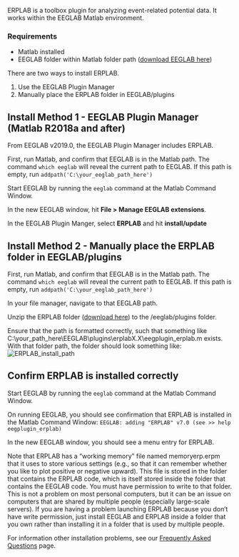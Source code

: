 ERPLAB is a toolbox plugin for analyzing event-related potential data. It works within the EEGLAB Matlab environment.

### Requirements

* Matlab installed
* EEGLAB folder within Matlab folder path ([download EEGLAB here](https://sccn.ucsd.edu/eeglab/download.php))


There are two ways to install ERPLAB.
1. Use the EEGLAB Plugin Manager
2. Manually place the ERPLAB folder in EEGLAB/plugins

## Install Method 1 - EEGLAB Plugin Manager (Matlab R2018a and after)

From EEGLAB v2019.0, the EEGLAB Plugin Manager includes ERPLAB.

First, run Matlab, and confirm that EEGLAB is in the Matlab path.
The command
`which eeglab` 
will reveal the current path to EEGLAB.
If this path is empty, run `addpath('C:\your_eeglab_path_here')`

Start EEGLAB by running the `eeglab` command at the Matlab Command Window.

In the new EEGLAB window, hit **File > Manage EEGLAB extensions**.

In the EEGLAB Plugin Manger, select **ERPLAB** and hit **install/update**



## Install Method 2 - Manually place the ERPLAB folder in EEGLAB/plugins

First, run Matlab, and confirm that EEGLAB is in the Matlab path.
The command
`which eeglab` 
will reveal the current path to EEGLAB.
If this path is empty, run `addpath('C:\your_eeglab_path_here')`

In your file manager, navigate to that EEGLAB path.

Unzip the ERPLAB folder ([download here](https://github.com/lucklab/erplab/releases)) to the /eeglab/plugins folder.

Ensure that the path is formatted correctly, such that something like C:\your_path_here\EEGLAB\plugins\erplabX.X\eegplugin_erplab.m exists. With that folder path, the folder should look something like:
![ERPLAB_install_path](https://user-images.githubusercontent.com/5137405/101206988-c82c4880-3624-11eb-8f24-c2e0affcd1f4.png)


## Confirm ERPLAB is installed correctly
Start EEGLAB by running the `eeglab` command at the Matlab Command Window.

On running EEGLAB, you should see confirmation that ERPLAB is installed in the Matlab Command Window:
`EEGLAB: adding "ERPLAB" v7.0 (see >> help eegplugin_erplab)`

In the new EEGLAB window, you should see a menu entry for ERPLAB.

Note that ERPLAB has a “working memory” file named memoryerp.erpm that it uses to store various settings (e.g., so that it can remember whether you like to plot positive or negative upward). This file is stored in the folder that contains the ERPLAB code, which is itself stored inside the folder that contains the EEGLAB code. You must have permission to write to that folder. This is not a problem on most personal computers, but it can be an issue on computers that are shared by multiple people (especially large-scale servers). If you are having a problem launching ERPLAB because you don’t have write permission, just install EEGLAB and ERPLAB inside a folder that you own rather than installing it in a folder that is used by multiple people.

For information other installation problems, see our [Frequently Asked Questions](https://github.com/lucklab/erplab/wiki/Troubleshooting-and-Frequently-Asked-Questions) page.

